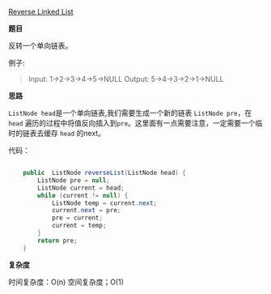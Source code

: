 [Reverse Linked List](https://leetcode.com/problems/reverse-linked-list/)

**题目**

反转一个单向链表。

例子:

> Input: 1->2->3->4->5->NULL
> Output: 5->4->3->2->1->NULL



**思路**

```ListNode head```是一个单向链表,我们需要生成一个新的链表 ```ListNode pre```，在 ``` head ``` 遍历的过程中将值反向插入到```pre```。这里面有一点需要注意，一定需要一个临时的链表去缓存 ```head``` 的next。

代码：
``` java

    public  ListNode reverseList(ListNode head) {
        ListNode pre = null;
        ListNode current = head;
        while (current != null) {
            ListNode temp = current.next;
            current.next = pre;
            pre = current;
            current = temp;
        }
        return pre;
    }

```

**复杂度**

时间复杂度：O(n)
空间复杂度；O(1)


